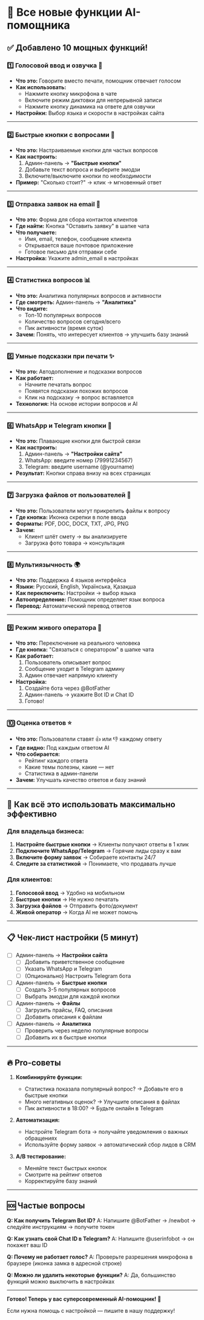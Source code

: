 # 🚀 Все новые функции AI-помощника

## ✅ Добавлено 10 мощных функций!

### 1️⃣ **Голосовой ввод и озвучка** 🎤
- **Что это:** Говорите вместо печати, помощник отвечает голосом
- **Как использовать:** 
  - Нажмите кнопку микрофона в чате
  - Включите режим диктовки для непрерывной записи
  - Нажмите кнопку динамика на ответе для озвучки
- **Настройки:** Выбор языка и скорости в настройках сайта

---

### 2️⃣ **Быстрые кнопки с вопросами** 💬
- **Что это:** Настраиваемые кнопки для частых вопросов
- **Как настроить:**
  1. Админ-панель → **"Быстрые кнопки"**
  2. Добавьте текст вопроса и выберите эмодзи
  3. Включите/выключите кнопки по необходимости
- **Пример:** "Сколько стоит?" → клик → мгновенный ответ

---

### 3️⃣ **Отправка заявок на email** 📧
- **Что это:** Форма для сбора контактов клиентов
- **Где найти:** Кнопка "Оставить заявку" в шапке чата
- **Что получаете:**
  - Имя, email, телефон, сообщение клиента
  - Открывается ваше почтовое приложение
  - Готовое письмо для отправки себе
- **Настройка:** Укажите admin_email в настройках

---

### 4️⃣ **Статистика вопросов** 📊
- **Что это:** Аналитика популярных вопросов и активности
- **Где смотреть:** Админ-панель → **"Аналитика"**
- **Что видите:**
  - Топ-10 популярных вопросов
  - Количество вопросов сегодня/всего
  - Пик активности (время суток)
- **Зачем:** Понять, что интересует клиентов → улучшить базу знаний

---

### 5️⃣ **Умные подсказки при печати** ✨
- **Что это:** Автодополнение и подсказки вопросов
- **Как работает:**
  - Начните печатать вопрос
  - Появятся подсказки похожих вопросов
  - Клик на подсказку → вопрос вставляется
- **Технология:** На основе истории вопросов и AI

---

### 6️⃣ **WhatsApp и Telegram кнопки** 📱
- **Что это:** Плавающие кнопки для быстрой связи
- **Как настроить:**
  1. Админ-панель → **"Настройки сайта"**
  2. WhatsApp: введите номер (79991234567)
  3. Telegram: введите username (@yourname)
- **Результат:** Кнопки справа внизу на всех страницах

---

### 7️⃣ **Загрузка файлов от пользователей** 📎
- **Что это:** Пользователи могут прикрепить файлы к вопросу
- **Где кнопка:** Иконка скрепки в поле ввода
- **Форматы:** PDF, DOC, DOCX, TXT, JPG, PNG
- **Зачем:** 
  - Клиент шлёт смету → вы анализируете
  - Загрузка фото товара → консультация

---

### 8️⃣ **Мультиязычность** 🌍
- **Что это:** Поддержка 4 языков интерфейса
- **Языки:** Русский, English, Українська, Қазақша
- **Как переключить:** Настройки → выбор языка
- **Автоопределение:** Помощник определяет язык вопроса
- **Перевод:** Автоматический перевод ответов

---

### 9️⃣ **Режим живого оператора** 👤
- **Что это:** Переключение на реального человека
- **Где кнопка:** "Связаться с оператором" в шапке чата
- **Как работает:**
  1. Пользователь описывает вопрос
  2. Сообщение уходит в Telegram админу
  3. Админ отвечает напрямую клиенту
- **Настройка:**
  1. Создайте бота через @BotFather
  2. Админ-панель → укажите Bot ID и Chat ID
  3. Готово!

---

### 🔟 **Оценка ответов** ⭐
- **Что это:** Пользователи ставят 👍 или 👎 каждому ответу
- **Где видно:** Под каждым ответом AI
- **Что собирается:**
  - Рейтинг каждого ответа
  - Какие темы полезны, какие — нет
  - Статистика в админ-панели
- **Зачем:** Улучшать качество ответов и базу знаний

---

## 🎯 Как всё это использовать максимально эффективно

### Для владельца бизнеса:
1. **Настройте быстрые кнопки** → Клиенты получают ответы в 1 клик
2. **Подключите WhatsApp/Telegram** → Горячие лиды сразу к вам
3. **Включите форму заявок** → Собираете контакты 24/7
4. **Следите за статистикой** → Понимаете, что продавать лучше

### Для клиентов:
1. **Голосовой ввод** → Удобно на мобильном
2. **Быстрые кнопки** → Не нужно печатать
3. **Загрузка файлов** → Отправить фото/документ
4. **Живой оператор** → Когда AI не может помочь

---

## 📋 Чек-лист настройки (5 минут)

- [ ] Админ-панель → **Настройки сайта**
  - [ ] Добавить приветственное сообщение
  - [ ] Указать WhatsApp и Telegram
  - [ ] (Опционально) Настроить Telegram бота

- [ ] Админ-панель → **Быстрые кнопки**
  - [ ] Создать 3-5 популярных вопросов
  - [ ] Выбрать эмодзи для каждой кнопки

- [ ] Админ-панель → **Файлы**
  - [ ] Загрузить прайсы, FAQ, описания
  - [ ] Добавить описания к файлам

- [ ] Админ-панель → **Аналитика**
  - [ ] Проверить через неделю популярные вопросы
  - [ ] Добавить их в быстрые кнопки

---

## 🔥 Pro-советы

1. **Комбинируйте функции:**
   - Статистика показала популярный вопрос? → Добавьте его в быстрые кнопки
   - Много негативных оценок? → Улучшите описания в файлах
   - Пик активности в 18:00? → Будьте онлайн в Telegram

2. **Автоматизация:**
   - Настройте Telegram бота → получайте уведомления о важных обращениях
   - Используйте форму заявок → автоматический сбор лидов в CRM

3. **A/B тестирование:**
   - Меняйте текст быстрых кнопок
   - Смотрите на рейтинг ответов
   - Корректируйте базу знаний

---

## 🆘 Частые вопросы

**Q: Как получить Telegram Bot ID?**
A: Напишите @BotFather → /newbot → следуйте инструкциям → получите токен

**Q: Как узнать свой Chat ID в Telegram?**
A: Напишите @userinfobot → он покажет ваш ID

**Q: Почему не работает голос?**
A: Проверьте разрешения микрофона в браузере (иконка замка в адресной строке)

**Q: Можно ли удалить некоторые функции?**
A: Да, большинство функций можно выключить в настройках

---

**Готово! Теперь у вас суперсовременный AI-помощник! 🎉**

Если нужна помощь с настройкой — пишите в нашу поддержку!
